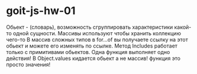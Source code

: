 # goit-js-hw-01

Обьект - (словарь), возможность сгруппировать характеристики какой-то одной
сущности. Массивы используют чтобы хранить коллекцию чего-то В массив сложных
типов в for...of вы получаете ссылку на этот обьект и можете его изменять по
ссылке. Метод Includes работает только с примитивами обьектов. Одна функция
выполняет одно действия! B Object.values кидается обьект а не массив! функция
это просто значения!

